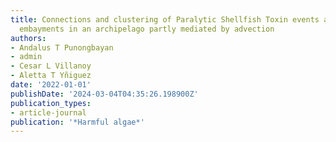 ```yaml
---
title: Connections and clustering of Paralytic Shellfish Toxin events among coastal
  embayments in an archipelago partly mediated by advection
authors:
- Andalus T Punongbayan
- admin
- Cesar L Villanoy
- Aletta T Yñiguez
date: '2022-01-01'
publishDate: '2024-03-04T04:35:26.198900Z'
publication_types:
- article-journal
publication: '*Harmful algae*'
---
```

